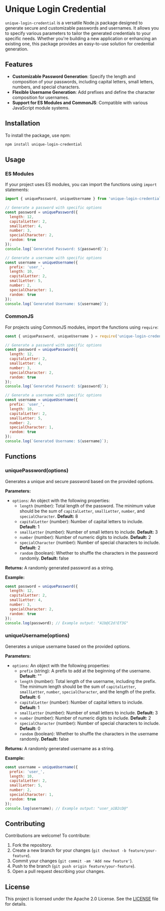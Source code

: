 # Unique Login Credential

`unique-login-credential` is a versatile Node.js package designed to generate secure and customizable passwords and usernames. It allows you to specify various parameters to tailor the generated credentials to your specific needs. Whether you're building a new application or enhancing an existing one, this package provides an easy-to-use solution for credential generation.

## Features

- **Customizable Password Generation**: Specify the length and composition of your passwords, including capital letters, small letters, numbers, and special characters.
- **Flexible Username Generation**: Add prefixes and define the character composition for usernames.
- **Support for ES Modules and CommonJS**: Compatible with various JavaScript module systems.

## Installation

To install the package, use npm:

```bash
npm install unique-login-credential
```

## Usage

### ES Modules

If your project uses ES modules, you can import the functions using `import` statements:

```javascript
import { uniquePassword, uniqueUsername } from 'unique-login-credential';

// Generate a password with specific options
const password = uniquePassword({
  length: 12,
  capitalLetter: 2,
  smallLetter: 4,
  number: 3,
  specialCharacter: 2,
  random: true
});
console.log(`Generated Password: ${password}`);

// Generate a username with specific options
const username = uniqueUsername({
  prefix: 'user_',
  length: 10,
  capitalLetter: 2,
  smallLetter: 5,
  number: 2,
  specialCharacter: 1,
  random: true
});
console.log(`Generated Username: ${username}`);
```

### CommonJS

For projects using CommonJS modules, import the functions using `require`:

```javascript
const { uniquePassword, uniqueUsername } = require('unique-login-credential');

// Generate a password with specific options
const password = uniquePassword({
  length: 12,
  capitalLetter: 2,
  smallLetter: 4,
  number: 3,
  specialCharacter: 2,
  random: true
});
console.log(`Generated Password: ${password}`);

// Generate a username with specific options
const username = uniqueUsername({
  prefix: 'user_',
  length: 10,
  capitalLetter: 2,
  smallLetter: 5,
  number: 2,
  specialCharacter: 1,
  random: true
});
console.log(`Generated Username: ${username}`);
```

## Functions

### uniquePassword(options)

Generates a unique and secure password based on the provided options.

**Parameters:**

- `options`: An object with the following properties:
  - `length` (number): Total length of the password. The minimum value should be the sum of `capitalLetter`, `smallLetter`, `number`, and `specialCharacter`. **Default:** 8
  - `capitalLetter` (number): Number of capital letters to include. **Default:** 1
  - `smallLetter` (number): Number of small letters to include. **Default:** 3
  - `number` (number): Number of numeric digits to include. **Default:** 2
  - `specialCharacter` (number): Number of special characters to include. **Default:** 2
  - `random` (boolean): Whether to shuffle the characters in the password randomly. **Default:** false

**Returns:** A randomly generated password as a string.

**Example:**

```javascript
const password = uniquePassword({
  length: 12,
  capitalLetter: 2,
  smallLetter: 4,
  number: 3,
  specialCharacter: 2,
  random: true
});
console.log(password); // Example output: "A1b@C2d!Ef3G"
```

### uniqueUsername(options)

Generates a unique username based on the provided options.

**Parameters:**

- `options`: An object with the following properties:
  - `prefix` (string): A prefix to add at the beginning of the username. **Default:** ""
  - `length` (number): Total length of the username, including the prefix. The minimum length should be the sum of `capitalLetter`, `smallLetter`, `number`, `specialCharacter`, and the length of the prefix. **Default:** 6
  - `capitalLetter` (number): Number of capital letters to include. **Default:** 1
  - `smallLetter` (number): Number of small letters to include. **Default:** 3
  - `number` (number): Number of numeric digits to include. **Default:** 2
  - `specialCharacter` (number): Number of special characters to include. **Default:** 0
  - `random` (boolean): Whether to shuffle the characters in the username randomly. **Default:** false

**Returns:** A randomly generated username as a string.

**Example:**

```javascript
const username = uniqueUsername({
  prefix: 'user_',
  length: 10,
  capitalLetter: 2,
  smallLetter: 5,
  number: 2,
  specialCharacter: 1,
  random: true
});
console.log(username); // Example output: "user_a1B2cD@"
```

## Contributing

Contributions are welcome! To contribute:

1. Fork the repository.
2. Create a new branch for your changes (`git checkout -b feature/your-feature`).
3. Commit your changes (`git commit -am 'Add new feature'`).
4. Push to the branch (`git push origin feature/your-feature`).
5. Open a pull request describing your changes.

## License

This project is licensed under the Apache 2.0 License. See the [LICENSE](LICENSE) file for details.